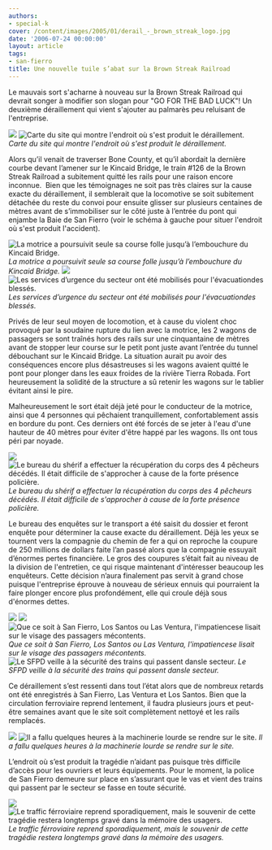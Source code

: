 ```yaml
---
authors:
- special-k
cover: /content/images/2005/01/derail_-_brown_streak_logo.jpg
date: '2006-07-24 00:00:00'
layout: article
tags:
- san-fierro
title: Une nouvelle tuile s’abat sur la Brown Streak Railroad
---
```



Le mauvais sort s'acharne à nouveau sur la Brown Streak Railroad qui devrait songer à modifier son slogan pour "GO FOR THE BAD LUCK"! Un deuxième déraillement qui vient s'ajouter au palmarès peu reluisant de l'entreprise.

![](/content/images/2005/01/derail_-_brown_streak_logo.jpg)
![Carte du site qui montre l'endroit où s'est produit le déraillement.](/content/images/2005/01/derail_-_survol_du_site.jpg)
_Carte du site qui montre l'endroit où s'est produit le déraillement._

Alors qu’il venait de traverser Bone County, et qu’il abordait la dernière courbe devant l’amener sur le Kincaid Bridge, le train #126 de la Brown Streak Railroad a subitement quitté les rails pour une raison encore inconnue. &nbsp;Bien que les témoignages ne soit pas très claires sur la cause exacte du déraillement, il semblerait que la locomotive se soit subitement détachée du reste du convoi pour ensuite glisser sur plusieurs centaines de mètres avant de s’immobiliser sur le côté juste à l’entrée du pont qui enjambe la Baie de San Fierro (voir le schéma à gauche pour situer l'endroit où s'est produit l'accident).

![La motrice a poursuivit seule sa course folle jusqu’à l’embouchure du Kincaid Bridge.](/content/images/2005/01/derail_-_secours_motrice.jpg)
_La motrice a poursuivit seule sa course folle jusqu’à l’embouchure du Kincaid Bridge._[](/content/images/2005/01/derail_-_secours_wagon_1.jpg)
![](/content/images/2005/01/derail_-_secours_wagon_1_suite.jpg)
![Les services d’urgence du secteur ont été mobilisés pour l'évacuationdes blessés.](/content/images/2005/01/derail_-_secours_wagon_2.jpg)
_Les services d’urgence du secteur ont été mobilisés pour l'évacuationdes blessés._

Privés de leur seul moyen de locomotion, et à cause du violent choc provoqué par la soudaine rupture du lien avec la motrice, les 2 wagons de passagers se sont traînés hors des rails sur une cinquantaine de mètres avant de stopper leur course sur le petit pont juste avant l’entrée du tunnel débouchant sur le Kincaid Bridge. La situation aurait pu avoir des conséquences encore plus désastreuses si les wagons avaient quitté le pont pour plonger dans les eaux froides de la rivière Tierra Robada. Fort heureusement la solidité de la structure a sû retenir les wagons sur le tablier évitant ainsi le pire.

Malheureusement le sort était déjà jeté pour le conducteur de la motrice, ainsi que 4 personnes qui pêchaient tranquillement, confortablement assis en bordure du pont. Ces derniers ont été forcés de se jeter à l'eau d'une hauteur de 40 mètres pour éviter d'être happé par les wagons. Ils ont tous péri par noyade.

![](/content/images/2005/01/derail_-_repechage_pecheurs.jpg)
![Le bureau du shérif a effectuer la récupération du corps des 4 pêcheurs décédés. Il était difficile de s'approcher à cause de la forte présence policière.](/content/images/2005/01/derail_-_repechage_pecheurs_halt_police.jpg)
_Le bureau du shérif a effectuer la récupération du corps des 4 pêcheurs décédés. Il était difficile de s'approcher à cause de la forte présence policière._

Le bureau des enquêtes sur le transport a été saisit du dossier et feront enquête pour déterminer la cause exacte du déraillement. Déjà les yeux se tournent vers la compagnie du chemin de fer a qui on reproche la coupure de 250 millions de dollars faite l’an passé alors que la compagnie essuyait d’énormes pertes financière. Le gros des coupures s’était fait au niveau de la division de l'entretien, ce qui risque maintenant d'intéresser beaucoup les enquêteurs. Cette décision n’aura finalement pas servit à grand chose puisque l'entreprise éprouve à nouveau de sérieux ennuis qui pourraient la faire plonger encore plus profondément, elle qui croule déjà sous d'énormes dettes.

![](/content/images/2005/01/derail_-_gare_san_fierro.jpg)
![](/content/images/2005/01/derail_-_gare_los_santos_attente.jpg)
![Que ce soit à San Fierro, Los Santos ou Las Ventura, l'impatiencese lisait sur le visage des passagers mécontents.](/content/images/2005/01/derail_-_gare_las_ventura_quai.jpg)
_Que ce soit à San Fierro, Los Santos ou Las Ventura, l'impatiencese lisait sur le visage des passagers mécontents._[](/content/images/2005/01/derail_-_sfpd_pont_stop_train.jpg)
![Le SFPD veille à la sécurité des trains qui passent dansle secteur.](/content/images/2005/01/derail_-_train_croisement_site.jpg)
_Le SFPD veille à la sécurité des trains qui passent dansle secteur._

Ce déraillement s’est ressenti dans tout l’état alors que de nombreux retards ont été enregistrés à San Fierro, Las Ventura et Los Santos. Bien que la circulation ferroviaire reprend lentement, il faudra plusieurs jours et peut-être semaines avant que le site soit complètement nettoyé et les rails remplacés.

![](/content/images/2005/01/derail_-_grue_arrive_sur_site.jpg)
![Il a fallu quelques heures à la machinerie lourde se rendre sur le site.](/content/images/2005/01/derail_-_camions_attente.jpg)
_Il a fallu quelques heures à la machinerie lourde se rendre sur le site._

L’endroit où s’est produit la tragédie n’aidant pas puisque très difficile d’accès pour les ouvriers et leurs équipements. Pour le moment, la police de San Fierro demeure sur place en s’assurant que le vas et vient des trains qui passent par le secteur se fasse en toute sécurité.

![](/content/images/2005/01/derail_-_gare_san_fierro_retard_depart_train.jpg)
![Le traffic férroviaire reprend sporadiquement, mais le souvenir de cette tragédie restera longtemps gravé dans la mémoire des usagers.](/content/images/2005/01/derail_-_retour_normal_gare_san_fierro.jpg)
_Le traffic férroviaire reprend sporadiquement, mais le souvenir de cette tragédie restera longtemps gravé dans la mémoire des usagers._